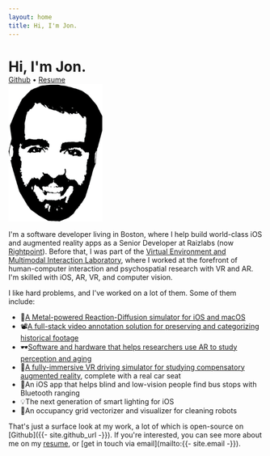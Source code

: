 ```yaml
---
layout: home
title: Hi, I'm Jon.
---
```


<div class="flex flex-row" style="margin-bottom: 0.8888889em;">
    <div class="flex flex-col">
        <h1 class="" style="margin-bottom: 0;">Hi, I'm Jon.</h1>
        <span>
        <a href="{{- site.github_url -}}">Github</a>   •   <a href="{{- '/resume' | relative_url -}}">Resume</a>
        </span>
    </div>
    <div class="ml-4">
        <img class="h-16 md:h-12 lg:h-20" style="width:auto;margin-top:0;margin-bottom:0;" src="/assets/images/posterized_compressed.png">
        <!-- {% lazy_image /assets/images/posterized_compressed.png %} -->
    </div>
</div>

I'm a software developer living in Boston, where I help build world-class iOS and augmented reality apps as a Senior Developer at Raizlabs (now [Rightpoint](https://www.rightpoint.com/)). Before that, I was part of the [Virtual Environment and Multimodal Interaction Laboratory](https://umaine.edu/vemi/), where I worked at the forefront of human-computer interaction and psychospatial research with VR and AR. I'm skilled with iOS, AR, VR, and computer vision.

<p class="no-bottom-margin">
I like hard problems, and I've worked on a lot of them. Some of them include:
</p>
<ul class="emoji-bullets">
<li><span class="emoji">🍕</span><a href="/apps/liquid-math">A Metal-powered Reaction-Diffusion simulator for iOS and macOS</a></li>
<li><span class="emoji">📽️</span><a href="https://github.com/colejd/waldorf">A full-stack video annotation solution for preserving and categorizing historical footage</a></li>
<li><span class="emoji">🕶️</span><a href="https://github.com/colejd/kino">Software and hardware that helps researchers use AR to study perception and aging</a></li>
<li><span class="emoji">🚙</span><a href="https://cugr.umaine.edu/wp-content/uploads/sites/146/2013/04/2013_CUGR-ShowcaseAbstracts1.pdf">A fully-immersive VR driving simulator for studying compensatory augmented reality</a>, complete with a real car seat</li>
<li><span class="emoji">🚏</span>An iOS app that helps blind and low-vision people find bus stops with Bluetooth ranging</li>
<li><span class="emoji">💡</span>The next generation of smart lighting for iOS</li>
<li><span class="emoji">🤖</span>An occupancy grid vectorizer and visualizer for cleaning robots</li>
</ul>

That's just a surface look at my work, a lot of which is open-source on [Github]({{- site.github_url -}}). If you're interested, you can see more about me on my [resume](/resume), or [get in touch via email](mailto:{{- site.email -}}).